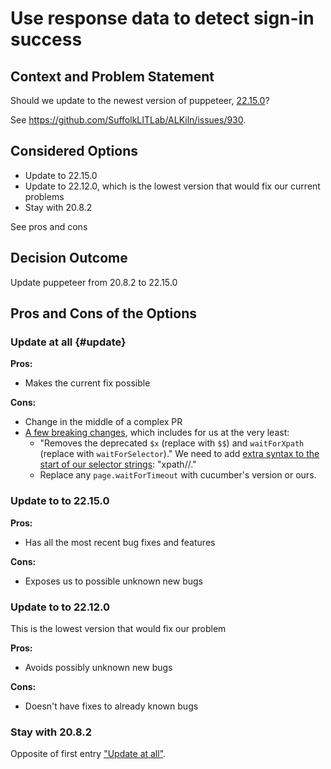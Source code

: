 # Use response data to detect sign-in success

## Context and Problem Statement

Should we update to the newest version of puppeteer, [22.15.0](https://github.com/puppeteer/puppeteer/blob/main/packages/puppeteer-core/CHANGELOG.md#22150-2024-07-31)?

See https://github.com/SuffolkLITLab/ALKiln/issues/930.

## Considered Options

- Update to 22.15.0
- Update to 22.12.0, which is the lowest version that would fix our current problems
- Stay with 20.8.2

See pros and cons

## Decision Outcome

Update puppeteer from 20.8.2 to 22.15.0

## Pros and Cons of the Options

### Update at all {#update}

**Pros:**

- Makes the current fix possible

**Cons:**

- Change in the middle of a complex PR
- [A few breaking changes](https://github.com/puppeteer/puppeteer/blob/main/packages/puppeteer-core/CHANGELOG.md#2200-2024-02-05), which includes for us at the very least:
   - "Removes the deprecated `$x` (replace with `$$`) and `waitForXpath` (replace with `waitForSelector`)." We need to add [extra syntax to the start of our selector strings](https://github.com/puppeteer/puppeteer/pull/11782): "xpath//."
   - Replace any `page.waitForTimeout` with cucumber's version or ours.

### Update to to 22.15.0

**Pros:**

- Has all the most recent bug fixes and features

**Cons:**

- Exposes us to possible unknown new bugs


### Update to to 22.12.0

This is the lowest version that would fix our problem

**Pros:**

- Avoids possibly unknown new bugs

**Cons:**

- Doesn't have fixes to already known bugs


### Stay with 20.8.2

Opposite of first entry ["Update at all"](#update).